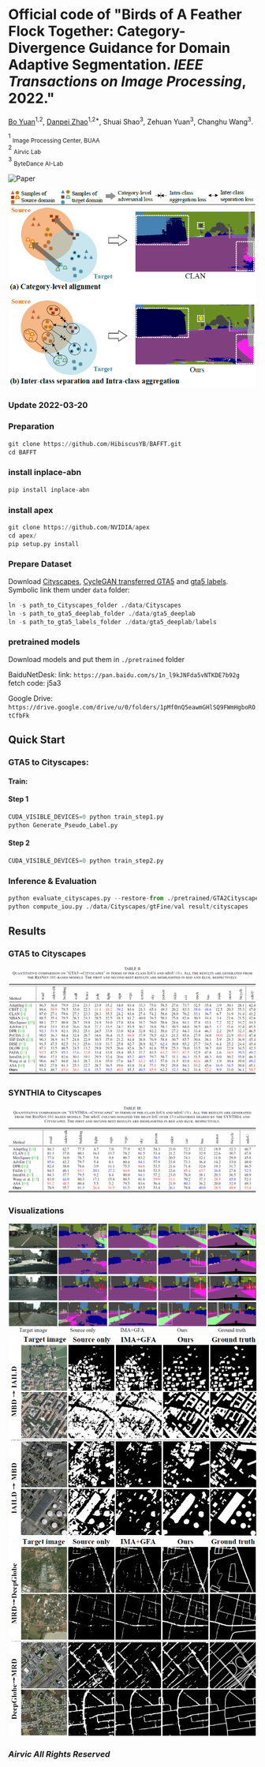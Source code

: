 # Official code of "Birds of A Feather Flock Together: Category-Divergence Guidance for Domain Adaptive Segmentation. *IEEE Transactions on Image Processing*, 2022."

[Bo Yuan](https://scholar.google.com/citations?hl=zh-CN&user=CnOQPFAAAAAJ)<sup>1,2</sup>, [Danpei Zhao](https://scholar.google.com/citations?hl=zh-CN&user=1sgrmSQAAAAJ)<sup>1,2*</sup>, Shuai Shao<sup>3</sup>, Zehuan Yuan<sup>3</sup>, Changhu Wang<sup>3</sup>.

<sup>1</sup> <sub>Image Processing Center, BUAA</sub><br />
<sup>2</sup> <sub>Airvic Lab</sub><br />
<sup>3</sup> <sub>ByteDance AI-Lab</sub><br />

![Paper](https://ieeexplore.ieee.org/document/9745831)

![algorithm](illustration/motivation.png)

### Update 2022-03-20

### Preparation
```python
git clone https://github.com/HibiscusYB/BAFFT.git     
cd BAFFT
```


### install inplace-abn
```python
pip install inplace-abn  
```

### install apex
```python
git clone https://github.com/NVIDIA/apex 
cd apex/      
pip setup.py install   
```

### Prepare Dataset

Download [Cityscapes](https://www.cityscapes-dataset.com/), [CycleGAN transferred GTA5](https://drive.google.com/open?id=1OBvYVz2ND4ipdfnkhSaseT8yu2ru5n5l) and [gta5 labels](https://drive.google.com/file/d/11E42F_4InoZTnoATi-Ob1yEHfz7lfZWg/view?usp=sharing). Symbolic link them under ``data`` folder: 

```python
ln -s path_to_Cityscapes_folder ./data/Cityscapes   
ln -s path_to_gta5_deeplab_folder ./data/gta5_deeplab    
ln -s path_to_gta5_labels_folder ./data/gta5_deeplab/labels       
```


### pretrained models
Download models and put them in ``./pretrained`` folder

BaiduNetDesk:
link: ``https://pan.baidu.com/s/1n_l9kJNFda5vNTKDE7b92g ``  
fetch code: j5a3     

Google Drive:
`` 
https://drive.google.com/drive/u/0/folders/1pMf0nQ5eawmGHlSQ9FWmHgboROtCfbFk 
``

## Quick Start
### GTA5 to Cityscapes:
#### Train: 
#### Step 1
```python
CUDA_VISIBLE_DEVICES=0 python train_step1.py  
python Generate_Pseudo_Label.py   
```
#### Step 2
```python
CUDA_VISIBLE_DEVICES=0 python train_step2.py  
```

### Inference & Evaluation
```python
python evaluate_cityscapes.py --restore-from ./pretrained/GTA2Cityscapes/GTA5_Best.pth   
python compute_iou.py ./data/Cityscapes/gtFine/val result/cityscapes   
```


## Results
### GTA5 to Cityscapes
![GTA5 to Cityscapes](illustration/GTA5toCityscapes.png)
### SYNTHIA to Cityscapes
![SYNTHIA to Cityscapes](illustration/SYNTHIAtoCityscapes.png)
### Visualizations
![Visualizations](illustration/visualization_GTA-Cityscapes.png)
![Visualizations](illustration/visualization_IAILD-MBD.png)
![Visualizations](illustration/visualization_DeepGlobe-MRD.png)


### *Airvic All Rights Reserved*
